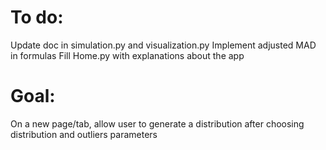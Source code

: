 # To do:
Update doc in simulation.py and visualization.py
Implement adjusted MAD in formulas
Fill Home.py with explanations about the app

# Goal:
On a new page/tab, allow user to generate a distribution after choosing distribution and outliers parameters